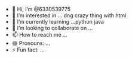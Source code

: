 - 👋 Hi, I’m @6330539775
- 👀 I’m interested in ... dng crazy thing with html 
- 🌱 I’m currently learning ...python java
- 💞️ I’m looking to collaborate on ...
- 📫 How to reach me ...
- 😄 Pronouns: ...
- ⚡ Fun fact: ...

<!---
630539775/630539775 is a ✨ special ✨ repository because its `README.md` (this file) appears on your GitHub profile.
You can click the Preview link to take a look at your changes.
--->
